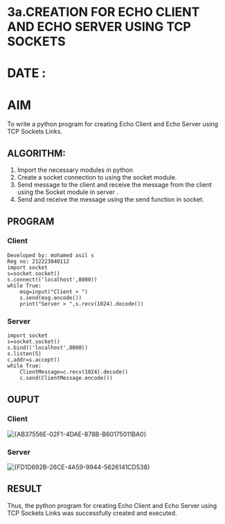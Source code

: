 # 3a.CREATION FOR ECHO CLIENT AND ECHO SERVER USING TCP SOCKETS
# DATE :
# AIM
To write a python program for creating Echo Client and Echo Server using TCP
Sockets Links.
## ALGORITHM:
1. Import the necessary modules in python
2. Create a socket connection to using the socket module.
3. Send message to the client and receive the message from the client using the Socket module in
 server .
4. Send and receive the message using the send function in socket.
## PROGRAM
### Client
```
Developed by: mohamed asil s
Reg no: 212223040112
import socket 
s=socket.socket() 
s.connect(('localhost',8000)) 
while True: 
    msg=input("Client > ") 
    s.send(msg.encode()) 
    print("Server > ",s.recv(1024).decode())
```
### Server
```
import socket 
s=socket.socket() 
s.bind(('localhost',8000)) 
s.listen(5) 
c,addr=s.accept() 
while True: 
    ClientMessage=c.recv(1024).decode() 
    c.send(ClientMessage.encode())
```
## OUPUT
### Client
![{AB37556E-02F1-4DAE-878B-B60175011BA0}](https://github.com/user-attachments/assets/96d0eb54-4d48-4370-9ac5-9612cecea18e)
### Server
![{FD1D692B-26CE-4A59-9944-5626141CD538}](https://github.com/user-attachments/assets/d954f5db-7053-4b03-9d0d-78e6ec19f21a)


## RESULT
Thus, the python program for creating Echo Client and Echo Server using TCP Sockets Links 
was successfully created and executed.
